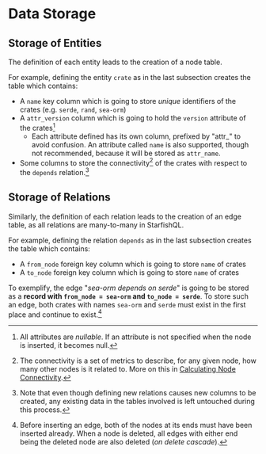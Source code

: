 # Data Storage

## Storage of Entities

The definition of each entity leads to the creation of a node table.

For example, defining the entity `crate` as in the last subsection creates the table which contains:

- A `name` key column which is going to store *unique* identifiers of the crates (e.g. `serde`, `rand`, `sea-orm`)
- A `attr_version` column which is going to hold the `version` attribute of the crates[^1]
  - Each attribute defined has its own column, prefixed by "attr_" to avoid confusion. An attribute called `name` is also supported, though not recommended, because it will be stored as `attr_name`.
- Some columns to store the connectivity[^2] of the crates with respect to the `depends` relation.[^3]

## Storage of Relations

Similarly, the definition of each relation leads to the creation of an edge table, as all relations are many-to-many in StarfishQL.

For example, defining the relation `depends` as in the last subsection creates the table which contains:

- A `from_node` foreign key column which is going to store `name` of crates
- A `to_node` foreign key column which is going to store `name` of crates

To exemplify, the edge "*sea-orm depends on serde*" is going to be stored as a **record with `from_node = sea-orm` and `to_node = serde`**. To store such an edge, both crates with names `sea-orm` and `serde` must exist in the first place and continue to exist.[^4]

[^1]: All attributes are *nullable*. If an attribute is not specified when the node is inserted, it becomes null.

[^2]: The connectivity is a set of metrics to describe, for any given node, how many other nodes is it related to. More on this in [Calculating Node Connectivity](02-architecture-of-graph-query-engine/05-calculating-node-connectivity.md).

[^3]: Note that even though defining new relations causes new columns to be created, any existing data in the tables involved is left untouched during this process.

[^4]: Before inserting an edge, both of the nodes at its ends must have been inserted already. When a node is deleted, all edges with either end being the deleted node are also deleted (*on delete cascade*).
